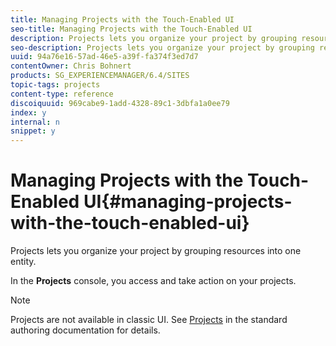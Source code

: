 ```yaml
---
title: Managing Projects with the Touch-Enabled UI
seo-title: Managing Projects with the Touch-Enabled UI
description: Projects lets you organize your project by grouping resources into one entity.
seo-description: Projects lets you organize your project by grouping resources into one entity.
uuid: 94a76e16-57ad-46e5-a39f-fa374f3ed7d7
contentOwner: Chris Bohnert
products: SG_EXPERIENCEMANAGER/6.4/SITES
topic-tags: projects
content-type: reference
discoiquuid: 969cabe9-1add-4328-89c1-3dbfa1a0ee79
index: y
internal: n
snippet: y
---
```


# Managing Projects with the Touch-Enabled UI{#managing-projects-with-the-touch-enabled-ui}

Projects lets you organize your project by grouping resources into one entity.

In the **Projects** console, you access and take action on your projects.

>[!NOTE]
>
>Projects are not available in classic UI. See [Projects](../../../sites/authoring/using/projects.md) in the standard authoring documentation for details.

